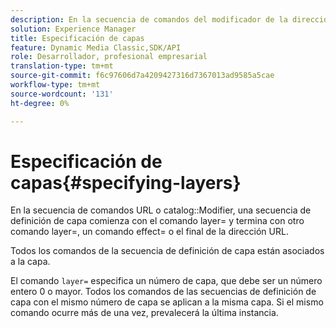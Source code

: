 ```yaml
---
description: En la secuencia de comandos del modificador de la dirección URL o del catálogo, una secuencia de definición de capa comienza con el comando layer= y termina con otro comando layer=, un comando effect= o el final de la dirección URL.
solution: Experience Manager
title: Especificación de capas
feature: Dynamic Media Classic,SDK/API
role: Desarrollador, profesional empresarial
translation-type: tm+mt
source-git-commit: f6c97606d7a4209427316d7367013ad9585a5cae
workflow-type: tm+mt
source-wordcount: '131'
ht-degree: 0%

---
```



# Especificación de capas{#specifying-layers}

En la secuencia de comandos URL o catalog::Modifier, una secuencia de definición de capa comienza con el comando layer= y termina con otro comando layer=, un comando effect= o el final de la dirección URL.

Todos los comandos de la secuencia de definición de capa están asociados a la capa.

El comando `layer=` especifica un número de capa, que debe ser un número entero 0 o mayor. Todos los comandos de las secuencias de definición de capa con el mismo número de capa se aplican a la misma capa. Si el mismo comando ocurre más de una vez, prevalecerá la última instancia.
